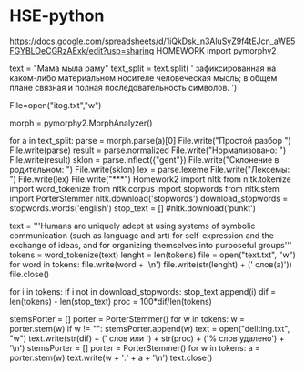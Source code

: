 # HSE-python
https://docs.google.com/spreadsheets/d/1iQkDsk_n3AluSyZ9f4tEJcn_aWE5FGYBLOeCGRzAExk/edit?usp=sharing
HOMEWORK
import pymorphy2 


text = "Мама мыла раму" 
text_split = text.split( 
' зафиксированная на каком-либо материальном носителе человеческая мысль; в общем плане связная и полная последовательность символов. ') 

File=open("itog.txt","w") 

morph = pymorphy2.MorphAnalyzer() 

for a in text_split: 
  parse = morph.parse(a)[0] 
  File.write("Простой разбор ") 
  File.write(parse) 
  result = parse.normalized 
  File.write("Нормализовано: ") 
  File.write(result) 
  sklon = parse.inflect({"gent"}) 
  File.write("Склонение в родительном: ") 
  File.write(sklon) 
  lex = parse.lexeme 
  File.write("Лексемы: ") 
  File.write(lex) 
  File.write("***")
 Homework2
import nltk 
from nltk.tokenize import word_tokenize 
from nltk.corpus import stopwords 
from nltk.stem import PorterStemmer 
nltk.download('stopwords') 
download_stopwords = stopwords.words('english') 
stop_text = [] 
#nltk.download('punkt') 

text = '''Humans are uniquely adept at using systems of symbolic communication (such as language and art) for self-expression and the exchange of ideas, and for organizing themselves into purposeful groups''' 
tokens = word_tokenize(text) 
lenght = len(tokens) 
file = open("text.txt", "w") 
for word in tokens: 
file.write(word + '\n') 
file.write(str(lenght) + (' слов(а)')) 
file.close() 

for i in tokens: 
if i not in download_stopwords: 
stop_text.append(i) 
dif = len(tokens) - len(stop_text) 
proc = 100*dif/len(tokens) 

stemsPorter = [] 
porter = PorterStemmer() 
for w in tokens: 
w = porter.stem(w) 
if w != "": 
stemsPorter.append(w) 
text = open("deliting.txt", "w") 
text.write(str(dif) + (' слов или ') + str(proc) + ('% слов удалено') + '\n') 
stemsPorter = [] 
porter = PorterStemmer() 
for w in tokens: 
a = porter.stem(w) 
text.write(w + ':' + a + '\n') 
text.close()
